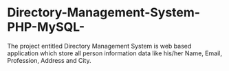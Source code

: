# Directory-Management-System-PHP-MySQL-
The project entitled Directory Management System is web based application which store all person information data like his/her Name, Email, Profession, Address and City.
